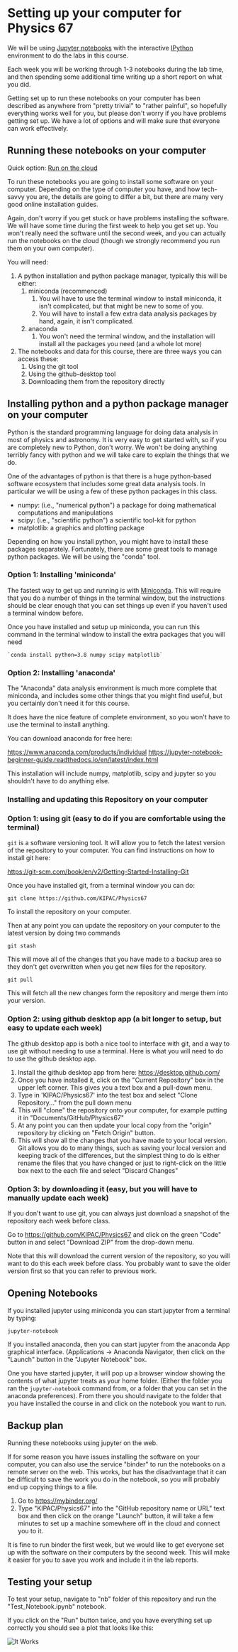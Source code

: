 # Setting up your computer for Physics 67

We will be using [Jupyter notebooks](https://jupyter.org/) with the interactive [IPython](http://ipython.org/) environment to do the labs in this course.

Each week you will be working through 1-3 notebooks during the lab time, and then spending some additional time writing up a short report on what you did.

Getting set up to run these notebooks on your computer has been described as anywhere from "pretty trivial" to "rather painful", so hopefully everything works well for you, but please don't worry if you have problems getting set up.  We have a lot of options and will make sure that everyone can work effectively.


## Running these notebooks on your computer

Quick option:  [Run on the cloud](#Backup-plan)

To run these notebooks you are going to install some software on your computer.  Depending on the type of computer you have, and how tech-savvy you are, the details are going to differ a bit, but there are many very good online installation guides.

Again, don't worry if you get stuck or have problems installing the software.  We will have some time during the first week to help you get set up.  You won't really need the software until the second week, and you can actually run the notebooks on the cloud (though we strongly recommend you run them on your own computer).

You will need:

1. A python installation and python package manager, typically this will be either:
   1. miniconda (recommenced)
	  1. You wil have to use the terminal window to install miniconda, it isn't complicated, but that might be new to some of you.
	  2. You will have to install a few extra data analysis packages by hand, again, it isn't complicated.
   2. anaconda
	  1. You won't need the terminal window, and the installation will install all the packages you need (and a whole lot more)	
2. The notebooks and data for this course, there are three ways you can access these:
   1. Using the git tool
   2. Using the github-desktop tool
   3. Downloading them from the repository directly



## Installing python and a python package manager on your computer

Python is the standard programming language for doing data analysis in most of physics and astronomy.  It is very easy to get started with, so if you are completely new to Python, don't worry.  We won't be doing anything terribly fancy with python and we will take care to explain the things that we do.

One of the advantages of python is that there is a huge python-based software ecosystem that includes some great data analysis tools.  In particular we will
be using a few of these python packages in this class.

- numpy: (i.e., "numerical python") a package for doing mathematical computations and manipulations
- scipy: (i.e., "scientific python") a scientific tool-kit for python
- matplotlib: a graphics and plotting package

Depending on how you install python, you might have to install these packages separately.  Fortunately, there are some great tools to manage python packages.  We will be using the "conda" tool.


### Option 1:  Installing 'miniconda'

The fastest way to get up and running is with [Miniconda](https://conda.io/en/latest/miniconda.html).
This will require that you do a number of things in the terminal window, but the instructions should be clear enough that you can set things up even if you haven't used a terminal window before.

Once you have installed and setup up miniconda, you can run this command in the terminal window to install the extra packages that you will need

	`conda install python=3.8 numpy scipy matplotlib` 


### Option 2: Installing 'anaconda'

The "Anaconda" data analysis environment is much more complete that miniconda, and includes some other things that you might find useful, but you certainly don't need it for this course.

It does have the nice feature of complete environment, so you won't have to use the terminal to install anything.

You can download anaconda for free here:

https://www.anaconda.com/products/individual
https://jupyter-notebook-beginner-guide.readthedocs.io/en/latest/index.html

This installation will include numpy, matplotlib, scipy and jupyter so you shouldn't have to do anything else.


### Installing and updating this Repository on your computer

### Option 1: using git (easy to do if you are comfortable using the terminal)

`git` is a software versioning tool.  It will allow you to fetch the latest version of the repository to your computer.
You can find instructions on how to install git here:

https://git-scm.com/book/en/v2/Getting-Started-Installing-Git

Once you have installed git, from a terminal window you can do:

`git clone https://github.com/KIPAC/Physics67`

To install the repository on your computer.

Then at any point you can update the repository on your computer to the latest version by doing two commands

`git stash`

This will move all of the changes that you have made to a backup area so they don't get overwritten when you get new files
for the repository.

`git pull`

This will fetch all the new changes form the repository and merge them into your version.


### Option 2: using github desktop app (a bit longer to setup, but easy to update each week)

The github desktop app is both a nice tool to interface with git, and a way to use git without needing to use a terminal.  Here is what you will need to do to use the github desktop app.

1. Install the github desktop app from here: https://desktop.github.com/
2. Once you have installed it, click on the "Current Repository" box in the upper left corner.  This gives you a text box and a pull-down menu. 
3. Type in 'KIPAC/Physics67' into the test box and select "Clone Repository..." from the pull down menu
4. This will "clone" the repository onto your computer, for example putting it in "Documents/GitHub/Physics67"
5. At any point you can then update your local copy from the "origin" repository by clicking on "Fetch Origin" button.
6. This will show all the changes that you have made to your local version.  Git allows you do to many things, such as saving your local version and keeping track of the differences, but the simplest thing to do is either rename the files that you have changed or just to right-click on the little box next to the each file and select "Discard Changes"


### Option 3: by downloading it (easy, but you will have to manually update each week)

If you don't want to use git, you can always just download a snapshot of the repository each week before class.

Go to https://github.com/KIPAC/Physics67 and click on the green "Code" button in and select "Download ZIP" from the drop-down menu.

Note that this will download the current version of the repository, so you will want to do this each week before class.  You probably want to save the older version first so that you can refer to previous work.


## Opening Notebooks

If you installed jupyter using miniconda you can start jupyter from a terminal by typing:

`jupyter-notebook`

If you installed anaconda, then you can start jupyter from the anaconda App graphical interface.  (Applications -> Anaconda Navigator, then click on the "Launch" button in the "Jupyter Notebook" box.

One you have started jupyter, it will pop up a browser window showing the contents of what jupyter treats as your home folder.  (Either the folder you ran the `jupyter-notebook` command from, or a folder that you can set in the anaconda preferences).  From there you should navigate to the folder that you have installed the course in and click on the notebook you want to run.


## Backup plan

Running these notebooks using jupyter on the web. 

If for some reason you have issues installing the software on your computer, you can also use the service "binder" to run the notebooks on a remote server on the web.  This works, but has the disadvantage that it can be difficult to save the work you do in the notebook, so you will probably end up copying things to
a file.

1. Go to https://mybinder.org/
2. Type "KIPAC/Physics67" into the "GitHub repository name or URL" text box and then click on the orange "Launch" button, it will take a few minutes to set up a machine somewhere off in the cloud and connect you to it. 

It is fine to run binder the first week, but we would like to get everyone set up with the software on their computers by the second week.  This will make it easier for you to save you work and include it in the lab reports.



## Testing your setup

To test your setup, navigate to "nb" folder of this repository and run the "Test_Notebook.ipynb" notebook.

If you click on the "Run" button twice, and you have everything set up correctly you should see a plot that looks like this:

![It Works](./figures/it_works.png)


<!--  LocalWords:  Jupyter IPython miniconda github-desktop numpy
 -->
<!--  LocalWords:  scipy matplotlib github
 -->
